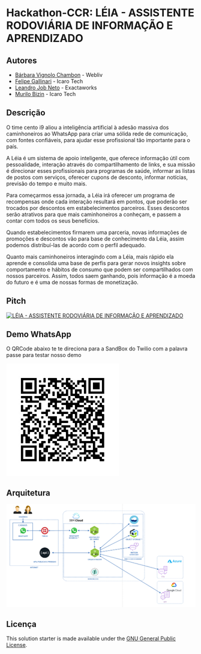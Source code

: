 # Hackathon-CCR: LÉIA - ASSISTENTE RODOVIÁRIA DE INFORMAÇÃO E APRENDIZADO

## Autores

- [Bárbara Vignolo Chambon](https://www.linkedin.com/in/barbarachambon/) - Webliv
- [Felipe Gallinari](https://www.linkedin.com/in/felipegallinari/) - Icaro Tech
- [Leandro Job Neto](https://www.linkedin.com/in/leandrojob/) - Exactaworks
- [Murilo Bizin](https://www.linkedin.com/in/murilobizin/) - Icaro Tech


## Descrição

O time cento i9 aliou a inteligência artificial à adesão massiva dos caminhoneiros ao WhatsApp para criar uma sólida rede de comunicação, com fontes confiáveis, para ajudar esse profissional tão importante para o país.

A Léia é um sistema de apoio inteligente, que oferece informação útil com pessoalidade, interação através do compartilhamento de links, e sua missão é direcionar esses profissionais para programas de saúde, informar as listas de postos com serviços, oferecer cupons de desconto, informar notícias, previsão do tempo e muito mais.

Para começarmos essa jornada, a Léia irá oferecer um programa de recompensas onde cada interação resultará em pontos, que poderão ser trocados por descontos em estabelecimentos parceiros. Esses descontos serão atrativos para que mais caminhoneiros a conheçam, e passem a contar com todos os seus benefícios.

Quando estabelecimentos firmarem uma parceria, novas informações de promoções e descontos vão para base de conhecimento da Léia, assim podemos distribuí-las de acordo com o perfil adequado. 

Quanto mais caminhoneiros interagindo com a Léia, mais rápido ela aprende e consolida uma base de perfis para gerar novos insights sobre comportamento e hábitos de consumo que podem ser compartilhados com nossos parceiros. Assim, todos saem ganhando, pois informação é a moeda do futuro e é uma de nossas formas de monetização.

## Pitch
[![LÉIA - ASSISTENTE RODOVIÁRIA DE INFORMAÇÃO E APRENDIZADO](https://youtu.be/Fy0QTwfRKpo/0.jpg)](https://youtu.be/Fy0QTwfRKpo)

## Demo WhatsApp

O QRCode abaixo te te direciona para a SandBox do Twilio com a palavra passe para testar nosso demo

![Demo WhatsApp](/assets/demo-twilio.jpeg)

## Arquitetura

![Diagrama de Arquitetura](/assets/arq-leia.png)


## Licença

This solution starter is made available under the [GNU General Public License](LICENSE).